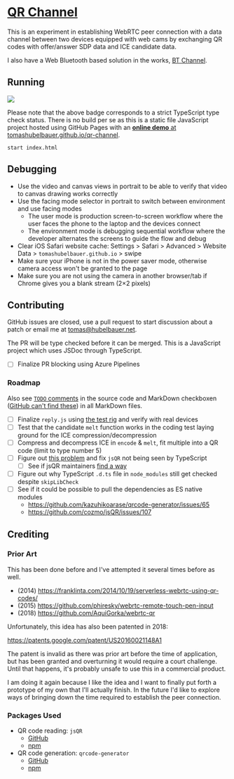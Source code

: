 # [QR Channel](https://tomashubelbauer.github.io/qr-channel/)

This is an experiment in establishing WebRTC peer connection with a data channel between two devices equipped with web cams by
exchanging QR codes with offer/answer SDP data and ICE candidate data.

I also have a Web Bluetooth based solution in the works, [BT Channel](https://github.com/TomasHubelbauer/bt-channel).

## Running

[
  ![](https://dev.azure.com/tomashubelbauer/QR%20Channel/_apis/build/status/QR%20Channel?branchName=master)
](https://dev.azure.com/tomashubelbauer/QR%20Channel/_build/latest?definitionId=10?branchName=master)

Please note that the above badge corresponds to a strict TypeScript type check status.
There is no build per se as this is a static file JavaScript project hosted using GitHub Pages
with an [**online demo** at tomashubelbauer.github.io/qr-channel](https://tomashubelbauer.github.io/qr-channel/).

`start index.html`

## Debugging

- Use the video and canvas views in portrait to be able to verify that video to canvas drawing works correctly
- Use the facing mode selector in portrait to switch between environment and use facing modes
  - The user mode is production screen-to-screen workflow where the user faces the phone to the laptop and the devices connect
  - The environment mode is debugging sequential workflow where the developer alternates the screens to guide the flow and debug
- Clear iOS Safari website cache: Settings > Safari > Advanced > Website Data > `tomashubelbauer.github.io` > swipe
- Make sure your iPhone is not in the power saver mode, otherwise camera access won't be granted to the page
- Make sure you are not using the camera in another browser/tab if Chrome gives you a blank stream (2×2 pixels)

## Contributing

GitHub issues are closed, use a pull request to start discussion about a patch or email me at tomas@hubelbauer.net.

The PR will be type checked before it can be merged. This is a JavaScript project which uses JSDoc through TypeScript.

- [ ] Finalize PR blocking using Azure Pipelines

### Roadmap

Also see
[`TODO` comments](https://github.com/TomasHubelbauer/qr-channel/search?q=todo&unscoped_q=todo)
in the source code and MarkDown checkboxen
([GitHub can't find these](https://help.github.com/articles/searching-code/#considerations-for-code-search))
in all MarkDown files.

- [ ] Finalize `reply.js` using [the test rig](https://github.com/TomasHubelbauer/qr-channel/src/test/replying)
      and verify with real devices
- [ ] Test that the candidate `melt` function works in the coding test laying ground for the ICE compression/decompression
- [ ] Compress and decompress ICE in `encode` & `melt`, fit multiple into a QR code (limit to type number 5)
- [ ] Figure out [this problem](https://stackoverflow.com/q/53958469/2715716) and fix `jsQR` not being seen by TypeScript
  - [ ] See if jsQR maintainers [find a way](https://github.com/cozmo/jsQR/issues/108)
- [ ] Figure out why TypeScript `.d.ts` file in `node_modules` still get checked despite `skipLibCheck`
- [ ] See if it could be possible to pull the dependencies as ES native modules
  - https://github.com/kazuhikoarase/qrcode-generator/issues/65
  - https://github.com/cozmo/jsQR/issues/107

## Crediting

### Prior Art

This has been done before and I've attempted it several times before as well.

- (2014) https://franklinta.com/2014/10/19/serverless-webrtc-using-qr-codes/
- (2015) https://github.com/phiresky/webrtc-remote-touch-pen-input
- (2018) https://github.com/AquiGorka/webrtc-qr

Unfortunately, this idea has also been patented in 2018:

https://patents.google.com/patent/US20160021148A1

The patent is invalid as there was prior art before the time of application,
but has been granted and overturning it would require a court challenge.
Until that happens, it's probably unsafe to use this in a commercial product.

I am doing it again because I like the idea and I want to finally put forth a prototype of my own that I'll actually finish.
In the future I'd like to explore ways of bringing down the time required to establish the peer connection.

### Packages Used

- QR code reading: `jsQR`
  - [GitHub](https://github.com/cozmo/jsQR)
  - [npm](https://www.npmjs.com/package/jsqr)
- QR code generation: `qrcode-generator`
  - [GitHub](https://github.com/kazuhikoarase/qrcode-generator)
  - [npm](https://www.npmjs.com/package/qrcode-generator)
